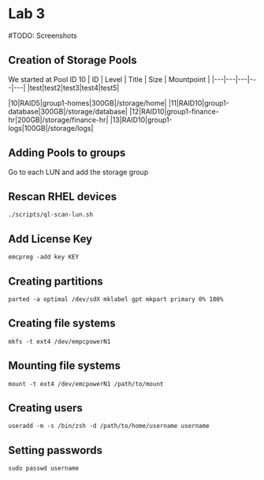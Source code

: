 
# Lab 3
#TODO: Screenshots
## Creation of Storage Pools
We started at Pool ID 10
| ID | Level | Title | Size | Mountpoint |
|---|---|---|---|---|
|test|test2|test3|test4|test5|


|10|RAID5|group1-homes|300GB|/storage/home|
|11|RAID10|group1-database|300GB|/storage/database|
|12|RAID10|group1-finance-hr|200GB|/storage/finance-hr|
|13|RAID10|group1-logs|100GB|/storage/logs|
## Adding Pools to groups
Go to each LUN and add the storage group
## Rescan RHEL devices
```
./scripts/ql-scan-lun.sh
```
## Add License Key
```
emcpreg -add key KEY
```
## Creating partitions
```
parted -a optimal /dev/sdX mklabel gpt mkpart primary 0% 100%
```
## Creating file systems
```
mkfs -t ext4 /dev/empcpowerN1
```
## Mounting file systems
```
mount -t ext4 /dev/emcpowerN1 /path/to/mount
```
## Creating users
```
useradd -m -s /bin/zsh -d /path/to/home/username username
```
## Setting passwords
```
sudo passwd username
```
